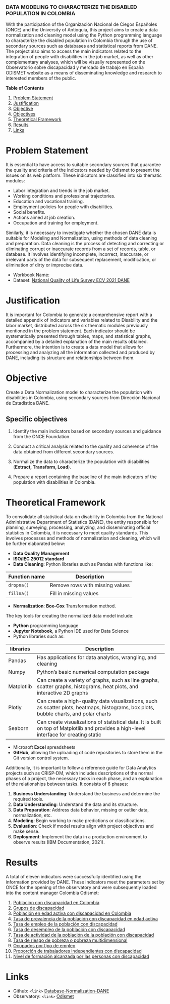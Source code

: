 ### DATA MODELING TO CHARACTERIZE THE DISABLED POPULATION IN COLOMBIA

With the participation of the Organización Nacional de Ciegos Españoles (ONCE) and the University of Antioquia, this project aims to create a data normalization and cleaning model using the Python programming language to characterize the disabled population in Colombia through the use of secondary sources such as databases and statistical reports from DANE. The project also aims to access the main indicators related to the integration of people with disabilities in the job market, as well as other complementary analyses, which will be visually represented on the Observatorio sobre discapacidad y mercado de trabajo en España ODISMET website as a means of disseminating knowledge and research to interested members of the public.

**Table of Contents**

1.	[Problem Statement](#id1)
2.	[Justification]( #id2)
3.	[Objective]( #id3)
4.	[Objectives]( #id4)
5.	[Theoretical Framework]( #id5)
6.	[Results](#id6)
7.	[Links](#id7)

# Problem Statement
It is essential to have access to suitable secondary sources that guarantee the quality and criteria of the indicators needed by Odismet to present the issues on its web platform. These indicators are classified into six thematic modules:

- Labor integration and trends in the job market.
- Working conditions and professional trajectories.
- Education and vocational training.
- Employment policies for people with disabilities.
- Social benefits.
- Actions aimed at job creation.
- Occupation and training for employment.

Similarly, it is necessary to investigate whether the chosen DANE data is suitable for Modeling and Normalization, using methods of data cleaning and preparation. Data cleaning is the process of detecting and correcting or eliminating corrupt or inaccurate records from a set of records, table, or database. It involves identifying incomplete, incorrect, inaccurate, or irrelevant parts of the data for subsequent replacement, modification, or elimination of dirty or imprecise data.

   - Workbook Name: 
   - Dataset: [National Quality of Life Survey ECV 2021 DANE](https://www.dane.gov.co/index.php/estadisticas-por-tema/salud/calidad-de-vida-ecv/encuesta-nacional-de-calidad-de-vida-ecv-2021])
  
# Justification
It is important for Colombia to generate a comprehensive report with a detailed appendix of indicators and variables related to Disability and the labor market, distributed across the six thematic modules previously mentioned in the problem statement. Each indicator should be systematically presented through tables, maps, and statistical graphs, accompanied by a detailed explanation of the main results obtained. Furthermore, the intention is to create a data model that allows for processing and analyzing all the information collected and produced by DANE, including its structure and relationships between them.

# Objective

Create a Data Normalization model to characterize the population with disabilities in Colombia, using secondary sources from Dirección Nacional de Estadística DANE.

## Specific objectives

1. Identify the main indicators based on secondary sources and guidance from the ONCE Foundation.

3. Conduct a critical analysis related to the quality and coherence of the data obtained from different secondary sources.

5. Normalize the data to characterize the population with disabilities (**Extract, Transform, Load**).

7. Prepare a report containing the baseline of the main indicators of the population with disabilities in Colombia.

# Theoretical Framework

To consolidate all statistical data on disability in Colombia from the National Administrative Department of Statistics (DANE), the entity responsible for planning, surveying, processing, analyzing, and disseminating official statistics in Colombia, it is necessary to meet quality standards. This involves processes and methods of normalization and cleaning, which will be further elaborated below:

- **Data Quality Management**
- **ISO/IEC 25012 standard**
- **Data Cleaning**: Python libraries such as Pandas with functions like:
  
| Function name | Description                    |
| ------------- | ------------------------------ |
| `dropna()`    | Remove rows with missing values|
| `fillna()`    | Fill in missing values         |

- **Normalization**: **Box-Cox** Transformation method.

The key tools for creating the normalized data model include:
- **Python** programming language
- **Jupyter Notebook**, a Python IDE used for Data Science
- Python libraries such as:
  
| libraries     | Description  |
| ------------- | ------------- |
| Pandas        | Has applications for data analytics, wrangling, and cleaning   |
| Numpy         | Python’s basic numerical computation package  |
| Matplotlib    | Can create a variety of graphs, such as line graphs, scatter graphs, histograms, heat plots, and interactive 2D graphs  |
| Plotly        | Can create a high-quality data visualizations, such as scatter plots, heatmaps, histograms, box plots, bubble charts, and polar charts  |
| Seaborn       | Can create visualizations of statistical data. It is built on top of Matplotlib and provides a high-level interface for creating static  |

- Microsoft **Excel** spreadsheets
- **GitHub**, allowing the uploading of code repositories to store them in the Git version control system.

Additionally, it is important to follow a reference guide for Data Analytics projects such as CRISP-DM, which includes descriptions of the normal phases of a project, the necessary tasks in each phase, and an explanation of the relationships between tasks. It consists of 6 phases:

1. **Business Understanding**: Understand the business and determine the required tools.
2. **Data Understanding**: Understand the data and its structure.
3. **Data Preparation**: Address data behavior, missing or outlier data, normalization, etc.
4. **Modeling**: Begin working to make predictions or classifications.
5. **Evaluation**: Check if model results align with project objectives and make sense.
6. **Deployment**: Implement the data in a production environment to observe results (IBM Documentation, 2021).

# Results

A total of eleven indicators were successfully identified using the information provided by DANE. These indicators meet the parameters set by ONCE for the opening of the observatory and were subsequently loaded into the content manager Colombia Odismet:

 1. [Población con discapacidad en Colombia](https://odismet.co/banco-de-datos/datos-sociodemograficos "Población con discapacidad en Colombia")
 2. [Grupos de discapacidad](https://odismet.co/banco-de-datos/condiciones-de-vida "Grupos de discapacidad")
 3. [Población en edad activa con discapacidad en Colombia](https://odismet.co/banco-de-datos/datos-sociodemograficos "Población en edad activa con discapacidad en Colombia")
 4. [Tasa de prevalencia de la población con discapacidad en edad activa](https://odismet.co/banco-de-datos/datos-sociodemograficos "Tasa de prevalencia de la población con discapacidad en edad activa")
 5. [Tasa de empleo de la población con discapacidad](https://odismet.co/banco-de-datos/trabajo-y-condiciones-laborales "Tasa de empleo de la población con discapacidad")
 6. [Tasa de desempleo de la población con discapacidad](https://odismet.co/banco-de-datos/trabajo-y-condiciones-laborales "Tasa de desempleo de la población con discapacidad")
 7. [Tasa de actividad de la población de la población con discapacidad](https://odismet.co/banco-de-datos/trabajo-y-condiciones-laborales " Tasa de actividad de la población de la población con discapacidad")
 8. [Tasa de riesgo de pobreza o pobreza multidimensional](https://odismet.co/banco-de-datos/condiciones-de-vida "Tasa de riesgo de pobreza o pobreza multidimensional")
 9. [Ocupados por tipo de empleo](https://odismet.co/banco-de-datos/trabajo-y-condiciones-laborales "Ocupados por tipo de empleo")
 10. [Proporción de trabajadores independientes con discapacidad](https://odismet.co/banco-de-datos/trabajo-y-condiciones-laborales "Proporción de trabajadores independientes con discapacidad")
 11. [Nivel de formación alcanzada por las personas con discapacidad](https://odismet.co/banco-de-datos/educacion-y-formacion-profesional "Nivel de formación alcanzada por las personas con discapacidad")

# Links
- Github: `<link>` [Database-Normalization-DANE](https://github.com/jcriostorres/Database-Normalization-DANE)
- Observatory: `<link>` [Odismet](https://odismet.co/banco-de-datos/datos-sociodemograficos)
